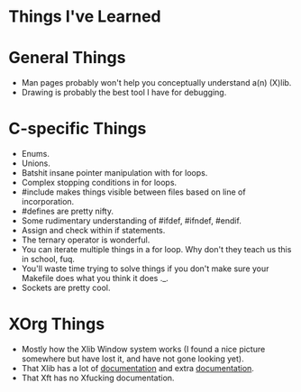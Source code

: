 Things I've Learned
=====================

# General Things

* Man pages probably won't help you conceptually understand a(n) (X)lib.
* Drawing is probably the best tool I have for debugging.

# C-specific Things

* Enums.
* Unions.
* Batshit insane pointer manipulation with for loops.
* Complex stopping conditions in for loops.
* #include makes things visible between files based on line of incorporation.
* #defines are pretty nifty.
* Some rudimentary understanding of #ifdef, #ifndef, #endif.
* Assign and check within if statements.
* The ternary operator is wonderful.
* You can iterate multiple things in a for loop. Why don't they teach us this in school, fuq.
* You'll waste time trying to solve things if you don't make sure your Makefile does what you think it does .\_.
* Sockets are pretty cool.

# XOrg Things

* Mostly how the Xlib Window system works (I found a nice picture somewhere but have lost it, and have not gone looking yet).
* That Xlib has a lot of [documentation](https://www.x.org/releases/current/doc/libX11/libX11/libX11.pdf) and extra [documentation](https://tronche.com/gui/x/).
* That Xft has no Xfucking documentation.
